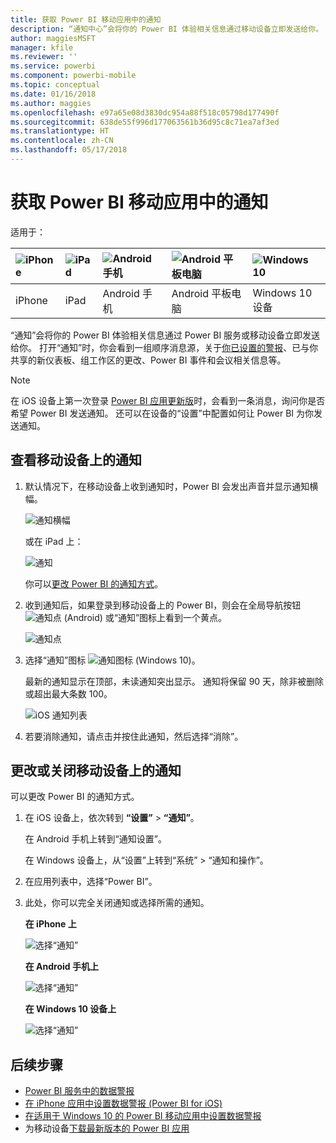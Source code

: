 ```yaml
---
title: 获取 Power BI 移动应用中的通知
description: “通知中心”会将你的 Power BI 体验相关信息通过移动设备立即发送给你。
author: maggiesMSFT
manager: kfile
ms.reviewer: ''
ms.service: powerbi
ms.component: powerbi-mobile
ms.topic: conceptual
ms.date: 01/16/2018
ms.author: maggies
ms.openlocfilehash: e97a65e08d3830dc954a88f518c05798d177490f
ms.sourcegitcommit: 638de55f996d177063561b36d95c8c71ea7af3ed
ms.translationtype: HT
ms.contentlocale: zh-CN
ms.lasthandoff: 05/17/2018
---
```

# <a name="get-notifications-in-the-power-bi-mobile-apps"></a>获取 Power BI 移动应用中的通知
适用于：

| ![iPhone](media/mobile-apps-notification-center/iphone-logo-50-px.png) | ![iPad](media/mobile-apps-notification-center/ipad-logo-50-px.png) | ![Android 手机](media/mobile-apps-notification-center/android-phone-logo-50-px.png) | ![Android 平板电脑](media/mobile-apps-notification-center/android-tablet-logo-50-px.png) | ![Windows 10](media/mobile-apps-notification-center/win-10-logo-50-px.png) |
|:--- |:--- |:--- |:--- |:--- |
| iPhone |iPad |Android 手机 |Android 平板电脑 |Windows 10 设备 |

“通知”会将你的 Power BI 体验相关信息通过 Power BI 服务或移动设备立即发送给你。 打开“通知”时，你会看到一组顺序消息源，关于[你已设置的警报](mobile-set-data-alerts-in-the-mobile-apps.md)、已与你共享的新仪表板、组工作区的更改、Power BI 事件和会议相关信息等。

> [!NOTE]
> 在 iOS 设备上第一次登录 [Power BI 应用更新版](https://powerbi.microsoft.com/mobile/)时，会看到一条消息，询问你是否希望 Power BI 发送通知。 还可以在设备的“设置”中配置如何让 Power BI 为你发送通知。 
> 
> 

## <a name="view-notifications-on-your-mobile-device"></a>查看移动设备上的通知
1. 默认情况下，在移动设备上收到通知时，Power BI 会发出声音并显示通知横幅。
   
   ![通知横幅](media/mobile-apps-notification-center/power-bi-mobile-notification-banner.png)
   
   或在 iPad 上：
   
   ![通知](media/mobile-apps-notification-center/power-bi-ipad-notifications.png)
   
   你可以[更改 Power BI 的通知方式](mobile-apps-notification-center.md#change-or-turn-off-notifications-on-your-mobile-device)。
2. 收到通知后，如果登录到移动设备上的 Power BI，则会在全局导航按钮 ![通知点](media/mobile-apps-notification-center/power-bi-android-menu-notifications-icon.png) (Android) 或“通知”图标上看到一个黄点。 
   
   ![通知点](media/mobile-apps-notification-center/power-bi-windows-10-notifications.png)
3. 选择“通知”图标  ![通知图标](media/mobile-apps-notification-center/power-bi-windows-10-notification-icon.png) (Windows 10)。
   
    最新的通知显示在顶部，未读通知突出显示。 通知将保留 90 天，除非被删除或超出最大条数 100。
   
   ![iOS 通知列表](media/mobile-apps-notification-center/power-bi-iphone-notifications-list.png)
4. 若要消除通知，请点击并按住此通知，然后选择“消除”。

## <a name="change-or-turn-off-notifications-on-your-mobile-device"></a>更改或关闭移动设备上的通知
可以更改 Power BI 的通知方式。

1. 在 iOS 设备上，依次转到 **“设置”** > **“通知”**。 
   
    在 Android 手机上转到“通知设置”。
   
    在 Windows 设备上，从“设置”上转到“系统” > “通知和操作”。
2. 在应用列表中，选择“Power BI”。 
3. 此处，你可以完全关闭通知或选择所需的通知。
   
    **在 iPhone 上**
   
    ![选择“通知”](media/mobile-apps-notification-center/power-bi-notifications-iphone-settings.png)
   
    **在 Android 手机上**
   
    ![选择“通知”](media/mobile-apps-notification-center/power-bi-notifications-android-settings.png)

    **在 Windows 10 设备上**

    ![选择“通知”](media/mobile-apps-notification-center/power-bi-notifications-windows10-settings.png)

## <a name="next-steps"></a>后续步骤
* [Power BI 服务中的数据警报](service-set-data-alerts.md)
* [在 iPhone 应用中设置数据警报 (Power BI for iOS)](mobile-set-data-alerts-in-the-mobile-apps.md)
* [在适用于 Windows 10 的 Power BI 移动应用中设置数据警报](mobile-set-data-alerts-in-the-mobile-apps.md)
* 为移动设备[下载最新版本的 Power BI 应用](https://powerbi.microsoft.com/mobile/)

